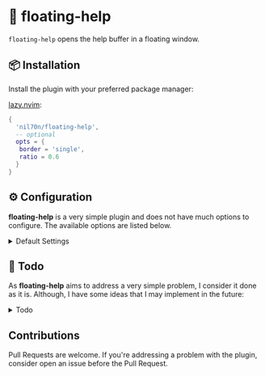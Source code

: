# 󰞋 floating-help

`floating-help` opens the help buffer in a floating window.


## 📦 Installation

Install the plugin with your preferred package manager:

[lazy.nvim](https://github.com/folke/lazy.nvim):

<!-- setup:start -->

```lua
{
  'nil70n/floating-help',
  -- optional
  opts = {
   border = 'single',
   ratio = 0.6
  }
}
```

<!-- setup:end -->


## ⚙️ Configuration

**floating-help** is a very simple plugin and does not have much options to configure. The available options are listed below.

<details><summary>Default Settings</summary>

<!-- config:start -->

```lua
{
  border = 'solid',
  ratio = 0.8
}
```
<!-- config:end -->


* border: Style of (optional) window border. The accepted string values are:
'solid': Adds padding by a single whitespace cell (default).
'none': No border.
'single': A single line box.
'double': A double line box.
'rounded': Like 'single', but with rounded corners ('╭' etc.).
'shadow': A drop shadow effect by blending with the background.

* ratio: The space related to the editor hight that will be taken by the floating window. Must be between 0.5 and 1.
  * The default value is 0.8.
  * If the ratio informed is less than 0.5 the plugin will assume 0.5.
  * If the ratio informed is greater than 1, the plugin will divide the number and get use it as a decimal. Example:

    ```lua
    { ratio = 7 }
    ```

    results in:

    ```lua
    { ratio = 0.7 }
    ```

</details>


##  Todo

As **floating-help** aims to address a very simple problem, I consider it done as it is. Although, I have some ideas that I may implement in the future:

<details><summary>Todo</summary>

- [ ] Option to centralize the help window in the active window instead of in the editor
- [ ] Option to opeh the help window in a vertical split instead of floating window

</details>


## Contributions

Pull Requests are welcome. If you're addressing a problem with the plugin, consider open an issue before the Pull Request.
